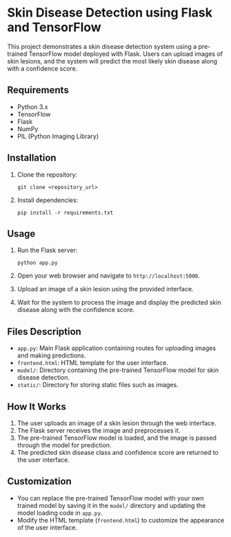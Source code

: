 # Skin Disease Detection using Flask and TensorFlow

This project demonstrates a skin disease detection system using a pre-trained TensorFlow model deployed with Flask. Users can upload images of skin lesions, and the system will predict the most likely skin disease along with a confidence score.

## Requirements
- Python 3.x
- TensorFlow
- Flask
- NumPy
- PIL (Python Imaging Library)

## Installation
1. Clone the repository:

    ```
    git clone <repository_url>
    ```

2. Install dependencies:

    ```
    pip install -r requirements.txt
    ```

## Usage
1. Run the Flask server:

    ```
    python app.py
    ```

2. Open your web browser and navigate to `http://localhost:5000`.

3. Upload an image of a skin lesion using the provided interface.

4. Wait for the system to process the image and display the predicted skin disease along with the confidence score.

## Files Description
- `app.py`: Main Flask application containing routes for uploading images and making predictions.
- `frontend.html`: HTML template for the user interface.
- `model/`: Directory containing the pre-trained TensorFlow model for skin disease detection.
- `static/`: Directory for storing static files such as images.

## How It Works
1. The user uploads an image of a skin lesion through the web interface.
2. The Flask server receives the image and preprocesses it.
3. The pre-trained TensorFlow model is loaded, and the image is passed through the model for prediction.
4. The predicted skin disease class and confidence score are returned to the user interface.

## Customization
- You can replace the pre-trained TensorFlow model with your own trained model by saving it in the `model/` directory and updating the model loading code in `app.py`.
- Modify the HTML template (`frontend.html`) to customize the appearance of the user interface.
